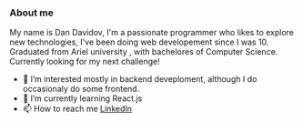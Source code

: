 ### About me
My name is Dan Davidov, I'm a passionate programmer who likes to explore new technologies,
I've been doing web developement since I was 10. Graduated from Ariel university , with bachelores
of Computer Science. Currently looking for my next challenge!

- 👀 I’m interested mostly in backend deveploment, although I do occasionaly do some frontend.
- 🌱 I’m currently learning React.js
- 📫 How to reach me [LinkedIn](https://www.linkedin.com/in/dan-davydov/)


<!---
Sylbris/Sylbris is a ✨ special ✨ repository because its `README.md` (this file) appears on your GitHub profile.
You can click the Preview link to take a look at your changes.
--->
